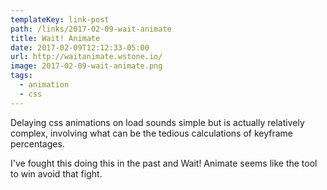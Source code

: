 ```yaml
---
templateKey: link-post
path: /links/2017-02-09-wait-animate
title: Wait! Animate
date: 2017-02-09T12:12:33-05:00
url: http://waitanimate.wstone.io/
image: 2017-02-09-wait-animate.png
tags:
  - animation
  - css
---
```

Delaying css animations on load sounds simple but is actually relatively complex, involving what can be the tedious calculations of keyframe percentages.

I've fought this doing this in the past and Wait! Animate seems like the tool to win avoid that fight.
